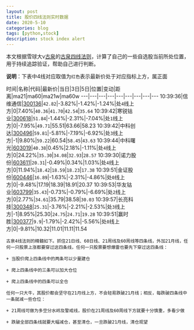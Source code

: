 ```yaml
---
layout: post
title: 股价四线法则实时数据
date: 2020-5-10
categories: blog
tags: [python,stock]
description: stock index alert
---
```



本文根据雪球大v[古泉](https://xueqiu.com/u/7148646888)的[古泉四线法则](https://xueqiu.com/7148646888/130498192)，计算了自己的一些自选股当前所处位置，用于持续追踪验证，帮助自己进行判断。

**说明**：下表中4线对应取值为`红色`表示最新价处于对应指标上方，属正面

时间|名称|代码|最新价|当日|3日|5日|位置|变动|距离|ma21|ma60|ma21w|ma60w
---|---|---|---|---|---|---|---|---
10:39:36|信维通信|[300136](https://xueqiu.com/S/SZ300136)|`42.82`|-3.82%|-1.42%|-1.24%|处`4`线上方|0|7.40%|`40.36`|`41.70`|`42.54`|`35.64`
10:39:42|寒锐钴业|[300618](https://xueqiu.com/S/SZ300618)|`51.84`|-1.44%|-2.31%|-7.04%|处`1`线上方|0|-7.95%|`49.71`|55.51|63.66|58.23
10:39:42|中科创达|[300496](https://xueqiu.com/S/SZ300496)|`59.81`|-5.81%|-7.19%|-6.92%|处`3`线上方|-1|9.80%|`59.22`|60.54|`58.45`|`43.63`
10:39:44|中科曙光|[603019](https://xueqiu.com/S/SH603019)|`40.38`|0.45%|2.18%|-1.11%|处`4`线上方|0|24.22%|`35.30`|`34.08`|`32.93`|`28.57`
10:39:30|诺力股份|[603611](https://xueqiu.com/S/SH603611)|`20.31`|-0.49%|0.34%|1.03%|处`4`线上方|0|11.94%|`18.42`|`18.59`|`18.23`|`17.38`
10:39:51|金证股份|[600446](https://xueqiu.com/S/SH600446)|`16.89`|-1.63%|-2.31%|-4.86%|处`0`线上方|0|-9.48%|17.19|18.39|18.91|20.37
10:39:53|华友钴业|[603799](https://xueqiu.com/S/SH603799)|`35.43`|-0.73%|-0.79%|-6.69%|处`2`线上方|0|2.77%|`34.61`|35.79|38.58|`30.03`
10:39:57|长亮科技|[300348](https://xueqiu.com/S/SZ300348)|`25.31`|-3.76%|-2.21%|-2.53%|处`3`线上方|-1|8.95%|25.30|`24.75`|`24.71`|`19.28`
10:39:51|赢时胜|[300377](https://xueqiu.com/S/SZ300377)|`9.9`|-1.79%|-2.42%|-5.56%|处`0`线上方|0|-9.81%|10.32|11.01|11.11|11.54

```
古泉4线法则的精髓如下。抓住21日线、60日线、21周线及60周线等四条线，外加21月线，任何一只股票上涨都要穿过这四条线，任何一只股票要想爆雷也要先下穿过这四条线：

+ 当股价爬上四条线中的两条可以少量建仓

+ 爬上四条线中的三条可以加大仓位

+ 爬上四条线中的四条可以全仓

任何一只大牛，其股价都会坚守在21月线上方，不会轻易跌破21月线；相反，每跌破四条线中一条就减一些仓位：

+ 21周线可做为多空分水岭及警戒线，股价在21周线及60周线下方就要十分慎重，多看少做

+ 跌破全部四条线就要大幅减仓，甚至清仓，一旦跌破21月线，清仓观望
```